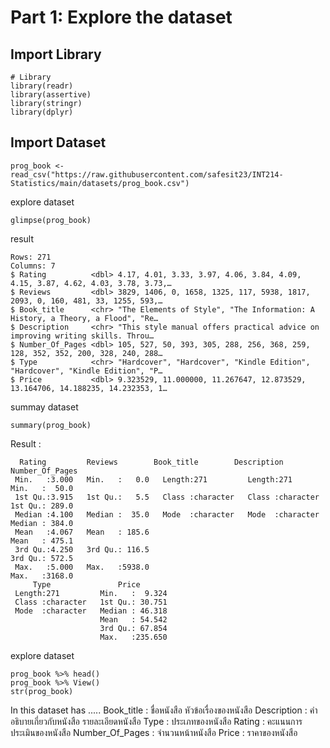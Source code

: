# Part 1: Explore the dataset
## Import Library

```{R}
# Library
library(readr)
library(assertive)
library(stringr)
library(dplyr)
```
## Import Dataset
```{R}
prog_book <- read_csv("https://raw.githubusercontent.com/safesit23/INT214-Statistics/main/datasets/prog_book.csv")
```
explore dataset
```{R}
glimpse(prog_book)
```
result
```{R}
Rows: 271
Columns: 7
$ Rating          <dbl> 4.17, 4.01, 3.33, 3.97, 4.06, 3.84, 4.09, 4.15, 3.87, 4.62, 4.03, 3.78, 3.73,…
$ Reviews         <dbl> 3829, 1406, 0, 1658, 1325, 117, 5938, 1817, 2093, 0, 160, 481, 33, 1255, 593,…
$ Book_title      <chr> "The Elements of Style", "The Information: A History, a Theory, a Flood", "Re…
$ Description     <chr> "This style manual offers practical advice on improving writing skills. Throu…
$ Number_Of_Pages <dbl> 105, 527, 50, 393, 305, 288, 256, 368, 259, 128, 352, 352, 200, 328, 240, 288…
$ Type            <chr> "Hardcover", "Hardcover", "Kindle Edition", "Hardcover", "Kindle Edition", "P…
$ Price           <dbl> 9.323529, 11.000000, 11.267647, 12.873529, 13.164706, 14.188235, 14.232353, 1…
```
summay dataset
```{R}
summary(prog_book)
```
Result :
```{R}
  Rating         Reviews        Book_title        Description        Number_Of_Pages 
 Min.   :3.000   Min.   :   0.0   Length:271         Length:271         Min.   :  50.0  
 1st Qu.:3.915   1st Qu.:   5.5   Class :character   Class :character   1st Qu.: 289.0  
 Median :4.100   Median :  35.0   Mode  :character   Mode  :character   Median : 384.0  
 Mean   :4.067   Mean   : 185.6                                         Mean   : 475.1  
 3rd Qu.:4.250   3rd Qu.: 116.5                                         3rd Qu.: 572.5  
 Max.   :5.000   Max.   :5938.0                                         Max.   :3168.0  
     Type               Price        
 Length:271         Min.   :  9.324  
 Class :character   1st Qu.: 30.751  
 Mode  :character   Median : 46.318  
                    Mean   : 54.542  
                    3rd Qu.: 67.854  
                    Max.   :235.650  
```
explore dataset
```{R}
prog_book %>% head()
prog_book %>% View()
str(prog_book)
```

In this dataset has .....
Book_title  : ชื่อหนังสือ หัวข้อเรื่องของหนังสือ
Description : คำอธิบายเกี่ยวกับหนังสือ รายละเอียดหนังสือ
Type  : ประเภทของหนังสือ 
Rating  : คะแนนการประเมินของหนังสือ
Number_Of_Pages : จำนวนหน้าหนังสือ
Price : ราคาของหนังสือ

